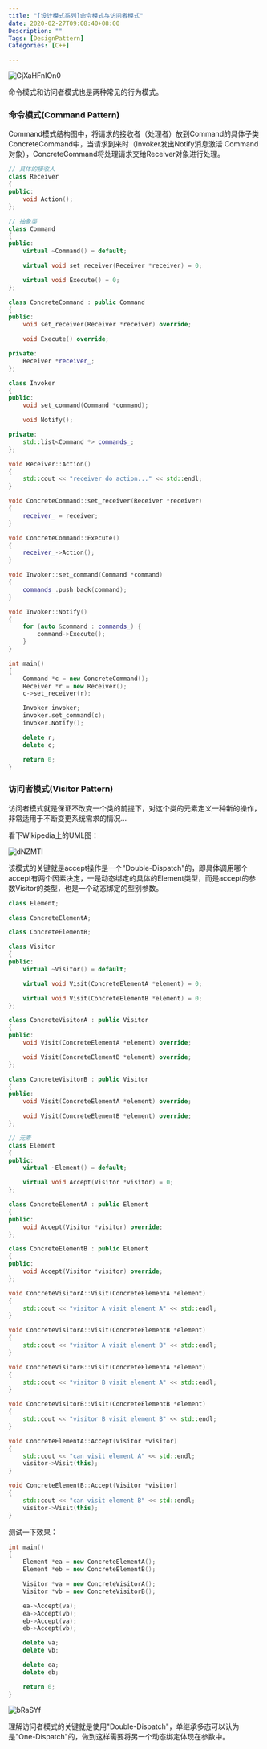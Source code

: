 ```yaml
---
title: "[设计模式系列]命令模式与访问者模式"
date: 2020-02-27T09:08:40+08:00
Description: ""
Tags: [DesignPattern]
Categories: [C++]

---
```


![GjXaHFnIOn0](https://cdn.jsdelivr.net/gh/chongg039/blog-pic-repo@master/uPic/GjXaHFnIOn0.jpg#center)

命令模式和访问者模式也是两种常见的行为模式。

### 命令模式(Command Pattern)

Command模式结构图中，将请求的接收者（处理者）放到Command的具体子类ConcreteCommand中，当请求到来时（Invoker发出Notify消息激活 Command对象），ConcreteCommand将处理请求交给Receiver对象进行处理。

```c++
// 具体的接收人
class Receiver
{
public:
    void Action();
};

// 抽象类
class Command
{
public:
    virtual ~Command() = default;

    virtual void set_receiver(Receiver *receiver) = 0;

    virtual void Execute() = 0;
};

class ConcreteCommand : public Command
{
public:
    void set_receiver(Receiver *receiver) override;

    void Execute() override;

private:
    Receiver *receiver_;
};

class Invoker
{
public:
    void set_command(Command *command);

    void Notify();

private:
    std::list<Command *> commands_;
};

void Receiver::Action()
{
    std::cout << "receiver do action..." << std::endl;
}

void ConcreteCommand::set_receiver(Receiver *receiver)
{
    receiver_ = receiver;
}

void ConcreteCommand::Execute()
{
    receiver_->Action();
}

void Invoker::set_command(Command *command)
{
    commands_.push_back(command);
}

void Invoker::Notify()
{
    for (auto &command : commands_) {
        command->Execute();
    }
}
```

```c++
int main()
{
    Command *c = new ConcreteCommand();
    Receiver *r = new Receiver();
    c->set_receiver(r);

    Invoker invoker;
    invoker.set_command(c);
    invoker.Notify();

    delete r;
    delete c;

    return 0;
}
```

### 访问者模式(Visitor Pattern)

访问者模式就是保证不改变一个类的前提下，对这个类的元素定义一种新的操作，非常适用于不断变更系统需求的情况...

看下Wikipedia上的UML图：

![dNZMTl](https://cdn.jsdelivr.net/gh/chongg039/blog-pic-repo@master/uPic/dNZMTl.jpg#center)

该模式的关键就是accept操作是一个"Double-Dispatch"的，即具体调用哪个accept有两个因素决定，一是动态绑定的具体的Element类型，而是accept的参数Visitor的类型，也是一个动态绑定的型别参数。

```c++
class Element;

class ConcreteElementA;

class ConcreteElementB;

class Visitor
{
public:
    virtual ~Visitor() = default;

    virtual void Visit(ConcreteElementA *element) = 0;

    virtual void Visit(ConcreteElementB *element) = 0;
};

class ConcreteVisitorA : public Visitor
{
public:
    void Visit(ConcreteElementA *element) override;

    void Visit(ConcreteElementB *element) override;
};

class ConcreteVisitorB : public Visitor
{
public:
    void Visit(ConcreteElementA *element) override;

    void Visit(ConcreteElementB *element) override;
};

// 元素
class Element
{
public:
    virtual ~Element() = default;

    virtual void Accept(Visitor *visitor) = 0;
};

class ConcreteElementA : public Element
{
public:
    void Accept(Visitor *visitor) override;
};

class ConcreteElementB : public Element
{
public:
    void Accept(Visitor *visitor) override;
};

void ConcreteVisitorA::Visit(ConcreteElementA *element)
{
    std::cout << "visitor A visit element A" << std::endl;
}

void ConcreteVisitorA::Visit(ConcreteElementB *element)
{
    std::cout << "visitor A visit element B" << std::endl;
}

void ConcreteVisitorB::Visit(ConcreteElementA *element)
{
    std::cout << "visitor B visit element A" << std::endl;
}

void ConcreteVisitorB::Visit(ConcreteElementB *element)
{
    std::cout << "visitor B visit element B" << std::endl;
}

void ConcreteElementA::Accept(Visitor *visitor)
{
    std::cout << "can visit element A" << std::endl;
    visitor->Visit(this);
}

void ConcreteElementB::Accept(Visitor *visitor)
{
    std::cout << "can visit element B" << std::endl;
    visitor->Visit(this);
}
```

测试一下效果：

```c++
int main()
{
    Element *ea = new ConcreteElementA();
    Element *eb = new ConcreteElementB();

    Visitor *va = new ConcreteVisitorA();
    Visitor *vb = new ConcreteVisitorB();

    ea->Accept(va);
    ea->Accept(vb);
    eb->Accept(va);
    eb->Accept(vb);

    delete va;
    delete vb;

    delete ea;
    delete eb;

    return 0;
}
```

![bRaSYf](https://cdn.jsdelivr.net/gh/chongg039/blog-pic-repo@master/uPic/bRaSYf.png#center)

理解访问者模式的关键就是使用"Double-Dispatch"，单继承多态可以认为是"One-Dispatch"的，做到这样需要将另一个动态绑定体现在参数中。

